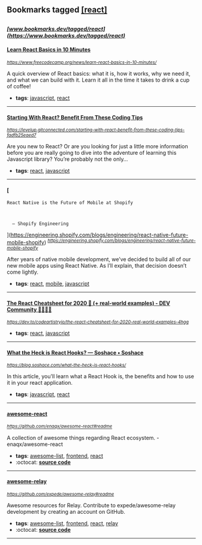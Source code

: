 ## Bookmarks tagged [[react]](https://www.bookmarks.dev?q=[react])

_<sup><sup>[www.bookmarks.dev/tagged/react](https://www.bookmarks.dev/tagged/react)</sup></sup>_
---
#### [Learn React Basics in 10 Minutes](https://www.freecodecamp.org/news/learn-react-basics-in-10-minutes/)
_<sup>https://www.freecodecamp.org/news/learn-react-basics-in-10-minutes/</sup>_

A quick overview of React basics: what it is, how it works, why we need it, and what we can build with it. Learn it all in the time it takes to drink a cup of coffee!
* **tags**: [javascript](../tagged/javascript.md), [react](../tagged/react.md)
---
#### [Starting With React? Benefit From These Coding Tips](https://levelup.gitconnected.com/starting-with-react-benefit-from-these-coding-tips-fadfb25eaed7)
_<sup>https://levelup.gitconnected.com/starting-with-react-benefit-from-these-coding-tips-fadfb25eaed7</sup>_

Are you new to React? Or are you looking for just a little more information before you are really going to dive into the adventure of learning this Javascript library? You’re probably not the only…
* **tags**: [react](../tagged/react.md), [javascript](../tagged/javascript.md)
---
#### [
    React Native is the Future of Mobile at Shopify
    
    
    
      – Shopify Engineering
    
  ](https://engineering.shopify.com/blogs/engineering/react-native-future-mobile-shopify)
_<sup>https://engineering.shopify.com/blogs/engineering/react-native-future-mobile-shopify</sup>_

After years of native mobile development, we’ve decided to build all of our new mobile apps using React Native. As I’ll explain, that decision doesn’t come lightly.
* **tags**: [react](../tagged/react.md), [mobile](../tagged/mobile.md), [javascript](../tagged/javascript.md)
---
#### [The React Cheatsheet for 2020 📄‬ (+ real-world examples) - DEV Community 👩‍💻👨‍💻](https://dev.to/codeartistryio/the-react-cheatsheet-for-2020-real-world-examples-4hgg)
_<sup>https://dev.to/codeartistryio/the-react-cheatsheet-for-2020-real-world-examples-4hgg</sup>_

* **tags**: [react](../tagged/react.md), [javascript](../tagged/javascript.md)
---
#### [What the Heck is React Hooks? — Soshace • Soshace](https://blog.soshace.com/what-the-heck-is-react-hooks/)
_<sup>https://blog.soshace.com/what-the-heck-is-react-hooks/</sup>_

In this article, you'll learn what a React Hook is, the benefits and how to use it in your react application.
* **tags**: [javascript](../tagged/javascript.md), [react](../tagged/react.md)
---
#### [awesome-react](https://github.com/enaqx/awesome-react#readme)
_<sup>https://github.com/enaqx/awesome-react#readme</sup>_

A collection of awesome things regarding React ecosystem. - enaqx/awesome-react
* **tags**: [awesome-list](../tagged/awesome-list.md), [frontend](../tagged/frontend.md), [react](../tagged/react.md)
* :octocat: **[source code](https://github.com/enaqx/awesome-react#readme)**
---
#### [awesome-relay](https://github.com/expede/awesome-relay#readme)
_<sup>https://github.com/expede/awesome-relay#readme</sup>_

Awesome resources for Relay. Contribute to expede/awesome-relay development by creating an account on GitHub.
* **tags**: [awesome-list](../tagged/awesome-list.md), [frontend](../tagged/frontend.md), [react](../tagged/react.md), [relay](../tagged/relay.md)
* :octocat: **[source code](https://github.com/expede/awesome-relay#readme)**
---
